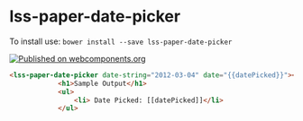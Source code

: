 # lss-paper-date-picker

To install use: `bower install --save lss-paper-date-picker`

[![Published on webcomponents.org](https://img.shields.io/badge/webcomponents.org-published-blue.svg)](https://www.webcomponents.org/element/LssPolymerElements/lss-paper-date-picker)

<!---
```
<custom-element-demo>
  <template>
    <script src="../webcomponentsjs/webcomponents-lite.js"></script>
    <link rel="import" href="lss-paper-date-picker.html">
    <div>
      <template is="dom-bind">
        <next-code-block></next-code-block>
      </template>
    </div>
  </template>
</custom-element-demo>
```
-->
```html
<lss-paper-date-picker date-string="2012-03-04" date="{{datePicked}}"></lss-paper-date-picker>
            <h1>Sample Output</h1>
            <ul>
                <li> Date Picked: [[datePicked]]</li>              
            </ul>
```

